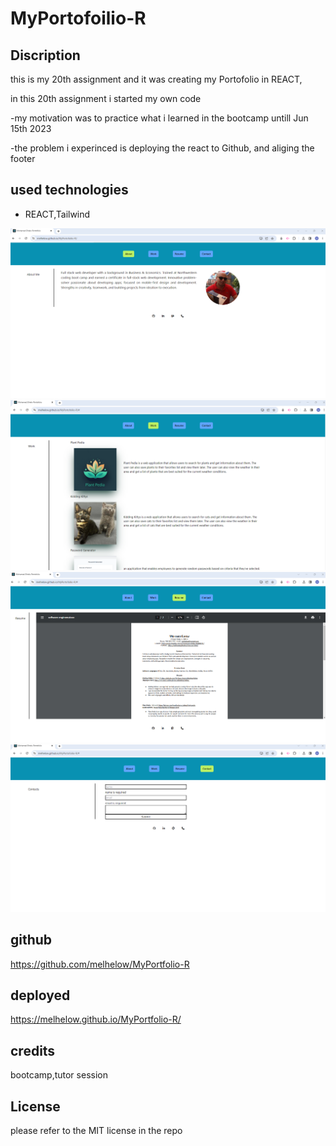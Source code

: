 # MyPortofoilio-R


## Discription

this is my 20th assignment and it was creating my Portofolio in REACT,

in this 20th assignment  i started my own code 

-my motivation was to practice what i learned in the bootcamp untill Jun 15th 2023

-the problem i experinced is deploying the react to Github, and aliging the footer

## used technologies

- REACT,Tailwind


![Getting Started](./src/images/react%201.png)
![Getting Started](./src/images/react%202.png)
![Getting Started](./src/images/react%203.png)
![Getting Started](./src/images/react%204.png)

## github 
https://github.com/melhelow/MyPortfolio-R

## deployed
https://melhelow.github.io/MyPortfolio-R/


## credits

bootcamp,tutor session



## License

please refer to the MIT license in the repo
